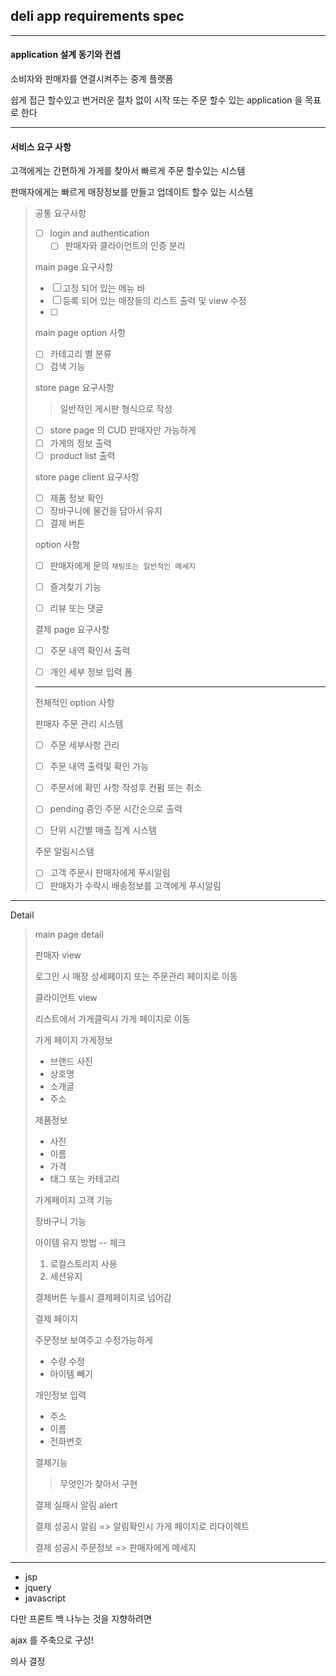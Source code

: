 ## deli app requirements spec

---

#### application 설계 동기와 컨셉

소비자와 판매자를 연결시켜주는 중계 플랫폼

쉽게 접근 할수있고 번거러운 절차 없이 시작 또는 주문 할수 있는 application 을 목표로 한다

---
#### 서비스 요구 사항

고객에게는 간편하게 가게를 찾아서 빠르게 주문 할수있는 시스템

판매자에게는 빠르게 매장정보를 만들고 업데이트 할수 있는 시스템
>
> 공통 요구사항
> -[ ] login and authentication
>   -[ ] 판매자와 클라이언트의 인증 분리
>
> main page 요구사항
> -[ ] 고정 되어 있는 메뉴 바 
> -[ ] 등록 되어 있는 매장들의 리스트 출력 및 view 수정
> -[ ] 
>
> main page option 사항
> -[ ] 카테고리 별 분류
> -[ ] 검색 기능
> 
> store page 요구사항
>> 일반적인 게시판 형식으로 작성
> -[ ] store page 의 CUD 판매자만 가능하게
> -[ ] 가게의 정보 출력
> -[ ] product list 출력
> 
> store page client 요구사항
> -[ ] 제품 정보 확인
> -[ ] 장바구니에 물건을 담아서 유지
> -[ ] 결제 버튼
> 
> option 사항
> -[ ] 판매자에게 문의 `채팅또는 일반적인 메세지`
> -[ ] 즐겨찾기 기능
> -[ ] 리뷰 또는 댓글
> 
> 
> 결제 page 요구사항
> -[ ] 주문 내역 확인서 출력
> -[ ] 개인 세부 정보 입력 폼 
> 
> 
> --- 
> 전체적인 option 사항
> 
> 판매자 주문 관리 시스템
> 
> -[ ] 주문 세부사항 관리
> -[ ] 주문 내역 출력및 확인 가능
> -[ ] 주문서에 확인 사항 작성후 컨펌 또는 취소
> -[ ] pending 중인 주문 시간순으로 출력
> -[ ] 단위 시간별 매출 집계 시스템
> 
> 
> 주문 알림시스템
> -[ ] 고객 주문시 판매자에게 푸시알림
> -[ ] 판매자가 수락시 배송정보를 고객에게 푸시알림
> 

---
Detail 
> main page detail
>
> 판매자 view
> 
> 로그인 시 매장 상세페이지 또는 주문관리 페이지로 이동
> 
> 클라이언트 view
> 
> 리스트에서 가게클릭시 가게 페이지로 이동
> 
> 
> 가게 페이지
> 가게정보 
> - 브랜드 사진
> - 상호명
> - 소개글
> - 주소
> 
> 제품정보
> - 사진
> - 이름
> - 가격
> - 태그 또는 카테고리
> 
> 가게페이지 고객 기능
> 
> 장바구니 기능
> 
> 아이템 유지 방법 -- 체크
> 1. 로컬스토리지 사용
> 2. 세션유지
> 
> 결제버튼 누를시 결제페이지로 넘어감
> 
> 결제 페이지
> 
> 주문정보 보여주고 수정가능하게
> - 수량 수정
> - 아이템 빼기
> 
> 개인정보 입력
> - 주소
> - 이름
> - 전화번호
> 
> 결제기능
> > 무엇인가 찾아서 구현
> 
> 결제 실패시 알림 alert
> 
> 결제 성공시 알림 => 알림확인시 가게 페이지로 리다이렉트
> 
> 
> 결제 성공시 주문정보 => 판매자에게 메세지
> 

---
- jsp 
- jquery 
- javascript 

다만 프론트 백 나누는 것을 지향하려면 

ajax 를 주축으로 구성!

의사 결정

